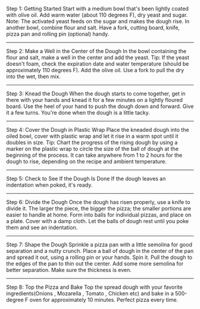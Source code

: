 Step 1: Getting Started
Start with a medium bowl that's been lightly coated with olive oil.
Add warm water (about 110 degrees F), dry yeast and sugar. 
Note: The activated yeast feeds on the sugar and makes the dough rise.
In another bowl, combine flour and salt. Have a fork, cutting board, knife, pizza pan and rolling pin (optional) handy.
_________________________________________________________________________________________________________________________________________________________________________________
Step 2: Make a Well in the Center of the Dough
In the bowl containing the flour and salt, make a well in the center and add the yeast. 
Tip: If the yeast doesn't foam, check the expiration date and water temperature (should be approximately 110 degrees F).
Add the olive oil. Use a fork to pull the dry into the wet, then mix.
_________________________________________________________________________________________________________________________________________________________________________________
Step 3: Knead the Dough
When the dough starts to come together, get in there with your hands and knead it for a few minutes on a lightly floured board. 
Use the heel of your hand to push the dough down and forward. Give it a few turns. You're done when the dough is a little tacky.
_________________________________________________________________________________________________________________________________________________________________________________
Step 4: Cover the Dough in Plastic Wrap
Place the kneaded dough into the oiled bowl, cover with plastic wrap and let it rise in a warm spot until it doubles in size. 
Tip: Chart the progress of the rising dough by using a marker on the plastic wrap to circle the size of the ball of dough at the beginning of the process.
It can take anywhere from 1 to 2 hours for the dough to rise, depending on the recipe and ambient temperature.
_________________________________________________________________________________________________________________________________________________________________________________
Step 5: Check to See If the Dough Is Done
If the dough leaves an indentation when poked, it's ready.
_________________________________________________________________________________________________________________________________________________________________________________
Step 6: Divide the Dough
Once the dough has risen properly, use a knife to divide it.
The larger the piece, the bigger the pizza; the smaller portions are easier to handle at home.
Form into balls for individual pizzas, and place on a plate. Cover with a damp cloth.
Let the balls of dough rest until you poke them and see an indentation.
_________________________________________________________________________________________________________________________________________________________________________________
Step 7: Shape the Dough
Sprinkle a pizza pan with a little semolina for good separation and a nutty crunch. 
Place a ball of dough in the center of the pan and spread it out, using a rolling pin or your hands.
Spin it.
Pull the dough to the edges of the pan to thin out the center. Add some more semolina for better separation. 
Make sure the thickness is even.
______________________________________________________________________________________________________________________________________________________________________________
Step 8: Top the Pizza and Bake
Top the spread dough with your favorite ingredients(Onions , Mozarella , Tomato , Chicken etc) and bake in a 500-degree F oven for approximately 10 minutes.
Perfect pizza every time.
